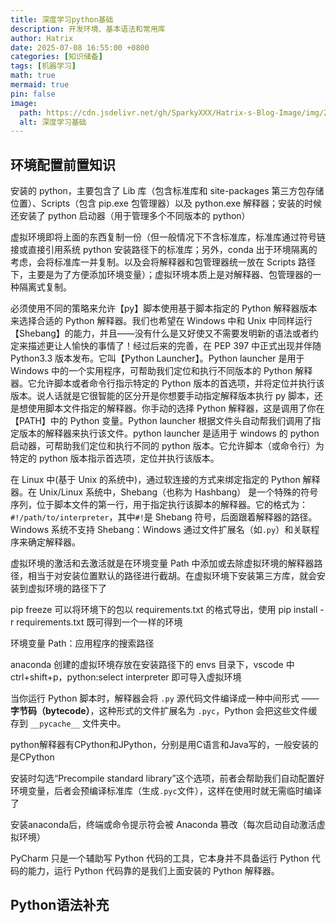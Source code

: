 ```yaml
---
title: 深度学习python基础
description: 开发环境、基本语法和常用库
author: Hatrix
date: 2025-07-08 16:55:00 +0800
categories: [知识储备]
tags: [机器学习]
math: true
mermaid: true
pin: false
image:
  path: https://cdn.jsdelivr.net/gh/SparkyXXX/Hatrix-s-Blog-Image/img/20250708170226830.png
  alt: 深度学习基础
---
```


## 环境配置前置知识

安装的 python，主要包含了 Lib 库（包含标准库和 site-packages 第三方包存储位置）、Scripts（包含 pip.exe 包管理器）以及 python.exe 解释器；安装的时候还安装了 python 启动器（用于管理多个不同版本的 python）

虚拟环境即将上面的东西复制一份（但一般情况下不含标准库，标准库通过符号链接或直接引用系统 python 安装路径下的标准库；另外，conda 出于环境隔离的考虑，会将标准库一并复制。以及会将解释器和包管理器统一放在 Scripts 路径下，主要是为了方便添加环境变量）；虚拟环境本质上是对解释器、包管理器的一种隔离式复制。

必须使用不同的策略来允许【py】脚本使用基于脚本指定的 Python 解释器版本来选择合适的 Python 解释器。我们也希望在 Windows 中和 Unix 中同样运行【Shebang】的能力，并且——没有什么是又好使又不需要发明新的语法或者约定来描述更让人愉快的事情了！经过后来的完善，在 PEP 397 中正式出现并伴随 Python3.3 版本发布。它叫【Python Launcher】。Python launcher 是用于 Windows 中的一个实用程序，可帮助我们定位和执行不同版本的 Python 解释器。它允许脚本或者命令行指示特定的 Python 版本的首选项，并将定位并执行该版本。说人话就是它很智能的区分开是你想要手动指定解释版本执行 py 脚本，还是想使用脚本文件指定的解释器。你手动的选择 Python 解释器，这是调用了你在【PATH】中的 Python 变量。Python launcher 根据文件头自动帮我们调用了指定版本的解释器来执行该文件。python launcher 是适用于 windows 的 python 启动器，可帮助我们定位和执行不同的 python 版本。它允许脚本（或命令行）为特定的 python 版本指示首选项，定位并执行该版本。

在 Linux 中(基于 Unix 的系统中)，通过软连接的方式来绑定指定的 Python 解释器。在 Unix/Linux 系统中，Shebang（也称为 Hashbang） 是一个特殊的符号序列，位于脚本文件的第一行，用于指定执行该脚本的解释器。它的格式为：`#!/path/to/interpreter`，其中`#!`是 Shebang 符号，后面跟着解释器的路径。Windows 系统不支持 Shebang：Windows 通过文件扩展名（如`.py`）和关联程序来确定解释器。

虚拟环境的激活和去激活就是在环境变量 Path 中添加或去除虚拟环境的解释器路径，相当于对安装位置默认的路径进行截胡。在虚拟环境下安装第三方库，就会安装到虚拟环境的路径下了

pip freeze 可以将环境下的包以 requirements.txt 的格式导出，使用 pip install -r requirements.txt 既可得到一个一样的环境

环境变量 Path：应用程序的搜索路径

anaconda 创建的虚拟环境存放在安装路径下的 envs 目录下，vscode 中 ctrl+shift+p，python:select interpreter 即可导入虚拟环境

当你运行 Python 脚本时，解释器会将 `.py` 源代码文件编译成一种中间形式 —— **字节码（bytecode）**，这种形式的文件扩展名为 `.pyc`，Python 会把这些文件缓存到 `__pycache__` 文件夹中。

python解释器有CPython和JPython，分别是用C语言和Java写的，一般安装的是CPython

安装时勾选“Precompile standard library”这个选项，前者会帮助我们自动配置好环境变量，后者会预编译标准库（生成`.pyc`文件），这样在使用时就无需临时编译了

安装anaconda后，终端或命令提示符会被 Anaconda 篡改（每次启动自动激活虚拟环境）

PyCharm 只是一个辅助写 Python 代码的工具，它本身并不具备运行 Python 代码的能力，运行 Python 代码靠的是我们上面安装的 Python 解释器。

## Python语法补充

